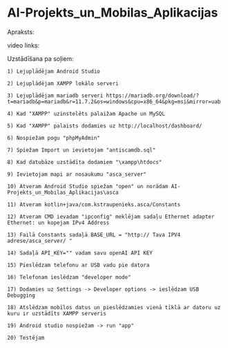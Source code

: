 # AI-Projekts_un_Mobilas_Aplikacijas
Apraksts:

video links:

Uzstādīšana pa soļiem:

    1) Lejuplādējam Android Studio
    
    2) Lejuplādējam XAMPP lokālo serveri
    
    3) Lejuplādējam mariadb serveri https://mariadb.org/download/?t=mariadb&p=mariadb&r=11.7.2&os=windows&cpu=x86_64&pkg=msi&mirror=uab
    
    4) Kad "XAMPP" uzinstelēts palaižam Apache un MySQL
    
    5) Kad "XAMPP" palaists dodamies uz http://localhost/dashboard/
    
    6) Nospiežam pogu "phpMyAdmin"
    
    7) Spiežam Import un ievietojam "antiscamdb.sql"
    
    8) Kad datubāze uzstādīta dodamiem "\xampp\htdocs"
    
    9) Ievietojam mapi ar nosaukumu "asca_server"
    
    10) Atveram Android Studio spiežam "open" un norādam AI-Projekts_un_Mobilas_Aplikacijas\asca
    
    11) Atveram kotlin+java/com.kstraupenieks.asca/Constants
    
    12) Atveram CMD ievadam "ipconfig" meklējam sadaļu Ethernet adapter Ethernet: un kopejam IPv4 Address
    
    13) Failā Constants sadaļā BASE_URL = "http:// Tava IPV4 adrese/asca_server/ "
    
    14) Sadaļā API_KEY="" vadam savu openAI API KEY
    
    15) Pieslēdzam telefonu ar USB vadu pie datora
    
    16) Telefonam ieslēdzam "developer mode"
    
    17) Dodamies uz Settings -> Developer options -> ieslēdzam USB Debugging
    
    18) Atslēdzam mobīlos datus un pieslēdzamies vienā tīklā ar datoru uz kuru ir uzstādīts XAMPP serveris 
    
    19) Android studio nospiežam -> run "app"
    
    20) Testējam
    
    